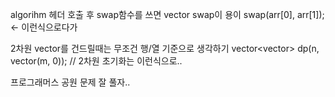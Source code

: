 algorihm 헤더 호출 후 swap함수를 쓰면 vector swap이 용이
swap(arr[0], arr[1]); <- 이런식으로다가


2차원 vector를 건드릴때는 무조건 행/열 기준으로 생각하기
vector<vector<int>> dp(n, vector<int>(m, 0));	// 2차원 초기화는 이런식으로..

프로그래머스 공원 문제 잘 풀자..
